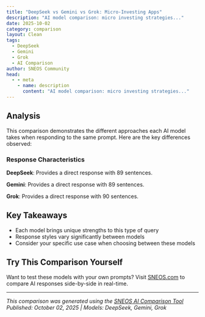 ```yaml
---
title: "DeepSeek vs Gemini vs Grok: Micro-Investing Apps"
description: "AI model comparison: micro investing strategies..."
date: 2025-10-02
category: comparison
layout: Clean
tags:
  - DeepSeek
  - Gemini
  - Grok
  - AI Comparison
author: SNEOS Community
head:
  - - meta
    - name: description
      content: "AI model comparison: micro investing strategies..."
---
```


<ChatComparison
  title="DeepSeek vs Gemini vs Grok: Micro-Investing Apps"
  prompt="micro investing strategies"
  :responses='{
    "DeepSeek": "Of course. Micro-investing is a fantastic, low-barrier way to start building wealth and developing good financial habits. It\u0027s based on the principle that small, consistent investments can grow significantly over time, thanks to the power of compounding.\n\nHere is a comprehensive guide to micro-investing strategies, from the core concepts to advanced tactics.\n\n### The Core Philosophy: \u0022Little and Often\u0022\nThe main idea is to invest small amounts of money regularly, making the process automatic and painless. This approach has two key benefits:\n1.  **Accessibility:** You don\u0027t need thousands of dollars to start.\n2.  **Discipline:** It builds a consistent investing habit, removing the emotion from market timing.\n\n---\n\n### Strategy 1: The Round-Up Method\nThis is the most popular micro-investing strategy, popularized by apps like Acorns.\n\n*   **How it Works:** You link your debit or credit card. Every time you make a purchase, the app rounds up the transaction to the nearest dollar and invests the \u0022spare change.\u0022\n    *   *Example:* You buy a coffee for $3.50. The app rounds up to $4.00 and invests the $0.50 difference.\n*   **Best For:** Absolute beginners who want a completely passive, \u0022set-and-forget\u0022 system. You literally invest without thinking about it.\n*   **Platforms:** Acorns, some bank-integrated tools.\n\n---\n\n### Strategy 2: Recurring Automated Transfers\nThis is a more traditional but highly effective form of micro-investing.\n\n*   **How it Works:** You set up an automatic transfer from your checking account to your investment account on a schedule (e.g., $5 every day, $25 every week, $100 every month).\n*   **Best For:** People who have a fixed amount they know they can invest regularly. It\u0027s the digital version of \u0022pay yourself first.\u0022\n*   **Platforms:** Virtually every investment platform supports this (Fidelity, Vanguard, Robinhood, M1 Finance, etc.).\n\n---\n\n### Strategy 3: Thematic or \u0022Passion\u0022 Investing\nThis strategy involves investing small amounts in themes or causes you believe in.\n\n*   **How it Works:** You identify ETFs (Exchange-Traded Funds) or stocks that align with your interests, such as:\n    *   **Clean Energy** (e.g., ICLN)\n    *   **AI and Robotics** (e.g., BOTZ)\n    *   **Video Gaming \u0026 Esports** (e.g., ESPO)\n    *   **Gender Diversity** (e.g., SHE)\n*   **Best For:** Investors who are more engaged and want their portfolio to reflect their values and interests. This can make investing more personally meaningful.\n*   **Platforms:** Most brokerages offer ETFs. Apps like Stash are built around this concept.\n\n---\n\n### Strategy 4: Fractional Share Investing\nThis isn\u0027t a strategy in itself but an *enabler* for all other strategies. It allows you to buy a piece of a high-priced stock or ETF.\n\n*   **How it Works:** Instead of needing $400 to buy one share of a popular ETF, you can invest $20 and own a fractional share of it.\n*   **Best For:** *Everyone* in micro-investing. It allows you to build a diversified portfolio with very little capital.\n*   **Platforms:** Robinhood, Fidelity, Charles Schwab, M1 Finance, SoFi Invest, and many others.\n\n---\n\n### Strategy 5: Goal-Oriented \u0022Buckets\u0022\nThis strategy gives your micro-investing a clear purpose, which is a powerful motivator.\n\n*   **How it Works:** You create separate goals (or \u0022buckets\u0022) for your money. You then direct your micro-investments toward these specific goals.\n    *   *Example Goal 1:* \u0022New Car Fund\u0022 - Invest $10/week in a conservative ETF.\n    *   *Example Goal 2:* \u0022Long-Term Retirement\u0022 - Invest $5/day in a broad S\u0026P 500 index fund.\n*   **Best For:** People who are motivated by specific targets and want to see progress toward tangible goals.\n*   **Platforms:** Acorns (with its Later portfolio), Qapital, M1 Finance (with its \u0022Pies\u0022 feature).\n\n---\n\n### Putting It All Together: A Sample Micro-Investing Plan\n\nAn effective investor might combine several strategies:\n\n1.  **Foundation:** Set up a **recurring transfer** of $50 every Monday into a brokerage app that allows fractional shares.\n2.  **Automation:** Enable **round-ups** on your daily spending card for completely passive investing.\n3.  **Allocation:**\n    *   80% of the funds go into a **diversified, low-cost ETF** like VTI (Vanguard Total Stock Market) or IVV (iShares S\u0026P 500). This is your core, stable growth engine.\n    *   20% of the funds go into a **thematic ETF** you\u0027re passionate about, like a tech or renewable energy fund. This is your \u0022satellite\u0022 for potential higher growth.\n4.  **Mindset:** **Reinvest all dividends** automatically to maximize compounding. **Ignore short-term market noise** and stick to the plan.\n\n---\n\n### Key Considerations \u0026 Potential Pitfalls\n\n1.  **Fees are the Enemy:** If you\u0027re only investing $5 a week, a $1 monthly fee is a massive percentage of your capital. Look for platforms with zero or very low fees.\n2.  **It\u0027s a Long-Game Strategy:** Micro-investing is about building wealth over decades, not getting rich quick. Patience is essential.\n3.  **Diversification is Crucial:** Don\u0027t put all your \u0022micro\u0022 investments into one or two individual stocks. Use broad-market or thematic ETFs to spread out risk.\n4.  **Tax Implications:** Selling investments for a profit within a year can trigger short-term capital gains taxes, which are higher than long-term rates. In the U.S., using a Roth IRA for your micro-investing can be a brilliant move, as your growth and withdrawals are tax-free in retirement.\n5.  **It\u0027s a Starting Point:** As your income grows, you should graduate to making larger, lump-sum investments alongside your micro-investing habits.\n\n### Recommended Platforms to Get Started\n\n*   **Acorns:** Best for pure, passive round-up investing.\n*   **Robinhood / SoFi Invest:** Great for fractional shares, recurring investments, and buying individual stocks/ETFs with zero commission.\n*   **Stash:** Focuses on thematic and educational investing.\n*   **M1 Finance:** Excellent for creating a personalized, automated portfolio (\u0022Pie\u0022) with fractional shares.\n*   **Fidelity / Charles Schwab:** Top-tier traditional brokers that now offer fractional shares, perfect for those who want a full-service platform.\n\n**Final Word:** The best micro-investing strategy is the one you can stick with consistently. Start small, automate the process, focus on low-cost, diversified funds, and let time and compounding do the heavy lifting.",
    "Gemini": "Micro-investing, as the name suggests, is the practice of investing small amounts of money, often starting with just a few dollars. This approach can be a great way for beginners to enter the investment world, learn the ropes, and build wealth gradually without feeling overwhelmed by large sums.  Here\u0027s a breakdown of common micro-investing strategies:\n\n**1.  Round-Up Apps:**\n\n*   **How it works:** These apps (e.g., Acorns, Stash) connect to your bank accounts and credit cards. Every time you make a purchase, the app rounds up the transaction to the nearest dollar. The difference is then automatically invested.\n*   **Example:**  You buy a coffee for $2.50.  The app rounds it up to $3.00 and invests the $0.50 difference.\n*   **Pros:**\n    *   Extremely easy and automated.\n    *   Encourages consistent investing without requiring active effort.\n    *   Low barrier to entry (can start with a few dollars).\n*   **Cons:**\n    *   Fees can eat into returns, especially with small account balances.  Pay attention to the fee structure.\n    *   Limited investment options.  Often pre-selected ETFs (Exchange-Traded Funds).\n    *   May not be the most tax-efficient due to frequent small transactions.\n\n**2.  Commission-Free Brokers with Fractional Shares:**\n\n*   **How it works:**  Many brokers (e.g., Robinhood, Fidelity, Charles Schwab, Webull) allow you to buy fractional shares of stocks and ETFs. This means you can invest in companies like Apple or Amazon, even if you can\u0027t afford a full share.\n*   **Example:** A share of Tesla costs $1,000. You can buy $100 worth, owning 0.1 of a share.\n*   **Pros:**\n    *   Wider range of investment options than round-up apps.\n    *   Greater control over your investment portfolio.\n    *   Commission-free trading reduces costs.\n    *   Allows you to diversify even with small amounts.\n*   **Cons:**\n    *   Requires more research and active management compared to round-up apps.\n    *   Can be tempting to overtrade, leading to impulsive decisions.\n\n**3.  Dividend Reinvestment Plans (DRIPs):**\n\n*   **How it works:** DRIPs allow you to automatically reinvest the dividends you receive from your stocks or mutual funds back into the same investment.\n*   **Example:** You own shares of a company that pays a dividend of $1 per share. Instead of receiving the cash, the $1 is used to buy more shares of the same company.\n*   **Pros:**\n    *   Compounding returns:  Dividends are used to buy more shares, which then generate more dividends, creating a snowball effect.\n    *   Passive investment:  Automated reinvestment requires minimal effort.\n    *   Often offered by companies and mutual funds directly, sometimes with discounted prices on new shares.\n*   **Cons:**\n    *   Requires owning dividend-paying stocks or funds.\n    *   Can be less diversified if focusing on just a few companies.\n    *   Dividend income is taxable (even when reinvested).\n\n**4.  Investing in Small-Denomination Bonds:**\n\n*   **How it works:**  Some bonds have lower minimum investment amounts, making them accessible to micro-investors.  U.S. Treasury bills, notes, and bonds can be purchased in increments as small as $100 through TreasuryDirect.gov.\n*   **Example:**  Buying a $100 U.S. Treasury bond.\n*   **Pros:**\n    *   Relatively safe, especially government bonds.\n    *   Provides fixed income.\n    *   Diversifies your portfolio beyond stocks.\n*   **Cons:**\n    *   Lower potential returns compared to stocks.\n    *   Can be complex to understand bond yields, maturity dates, and credit ratings.\n    *   Interest income is taxable.\n\n**5.  Crowdfunding and Peer-to-Peer Lending:**\n\n*   **How it works:** Platforms like Kickstarter (equity crowdfunding, if available), StartEngine, and LendingClub allow you to invest small amounts in startups or lend money to individuals.\n*   **Example:** Investing $50 in a promising new tech startup through a crowdfunding platform.\n*   **Pros:**\n    *   Potential for high returns if successful.\n    *   Opportunity to support businesses you believe in.\n*   **Cons:**\n    *   Very high risk:  Startups are often unsuccessful, and borrowers may default on loans.\n    *   Illiquid investments:  Difficult to sell your investment before the company is acquired or goes public.\n    *   Limited information available on the companies or borrowers.\n\n**Key Considerations for Micro-Investing:**\n\n*   **Fees:**  Carefully evaluate the fees charged by the platform or broker.  Even small fees can significantly impact returns when investing small amounts.\n*   **Investment Goals:**  Define your investment goals. Are you saving for retirement, a down payment on a house, or simply learning about investing?\n*   **Risk Tolerance:**  Understand your risk tolerance. Are you comfortable with the potential for losses?\n*   **Diversification:**  Even with small amounts, try to diversify your investments across different asset classes (stocks, bonds, ETFs) and sectors.\n*   **Tax Implications:**  Be aware of the tax implications of your investments, including capital gains taxes and dividend taxes.\n*   **Dollar-Cost Averaging:**  Invest consistently over time, regardless of market fluctuations. This strategy, known as dollar-cost averaging, helps to reduce risk by buying more shares when prices are low and fewer shares when prices are high.\n*   **Education:**  Invest time in learning about investing.  Read books, articles, and take online courses.\n\n**Choosing the Right Strategy:**\n\nThe best micro-investing strategy depends on your individual circumstances, goals, and risk tolerance.\n\n*   **Beginners who want a hands-off approach:** Round-up apps are a good starting point.\n*   **Those who want more control and flexibility:** Commission-free brokers with fractional shares are a better choice.\n*   **Investors who want to earn passive income:** Dividend Reinvestment Plans (DRIPs) can be attractive.\n*   **Risk-averse investors:** Small-denomination bonds provide a safer option.\n*   **Adventurous investors:** Crowdfunding and peer-to-peer lending offer the potential for high returns, but also high risk.\n\n**Important Disclaimer:**  I am an AI Chatbot and cannot provide financial advice. This information is for educational purposes only and should not be considered a recommendation to buy or sell any securities. Always consult with a qualified financial advisor before making any investment decisions.\n",
    "Grok": "Micro-investing is a strategy that involves investing small amounts of money on a regular basis, often with the help of technology or apps designed to make investing accessible to everyone, even those with limited funds. It\u0027s an excellent way for beginners to start building wealth over time, as it reduces the barrier to entry and leverages the power of compound interest. Below are some micro-investing strategies and tips to help you get started and maximize your returns:\n\n---\n\n### 1. Use Micro-Investing Apps\nMicro-investing platforms are designed to make investing simple and affordable. They often allow you to invest small amounts (even less than $1) by rounding up purchases or setting aside spare change. Popular apps include:\n   - **Acorns**: Automatically invests your spare change by rounding up purchases to the nearest dollar. It also offers low-cost diversified portfolios.\n   - **Stash**: Lets you invest as little as $1 in fractional shares of stocks or ETFs, with curated investment options for beginners.\n   - **Robinhood**: Offers commission-free trading and fractional shares, allowing you to invest small amounts in individual stocks or ETFs.\n   - **Wealthfront or Betterment**: Robo-advisors that allow small investments in diversified portfolios with automated management.\n\n   *Strategy*: Link your debit or credit card to one of these apps and enable automatic round-ups or recurring investments to build wealth without much effort.\n\n---\n\n### 2. Focus on Fractional Shares\nFractional shares allow you to buy a portion of a stock or ETF, even if you can\u2019t afford a full share. Many micro-investing platforms and brokerages (like Robinhood, Fidelity, or Charles Schwab) now offer this feature.\n   - Invest in high-priced stocks like Amazon or Apple with just a few dollars.\n   -Diversify your investments by spreading small amounts across multiple companies or funds.\n\n   *Strategy*: Allocate small, regular investments into fractional shares of blue-chip stocks or broad market ETFs (like the S\u0026P 500 index fund) for long-term growth and reduced risk.\n\n---\n\n### 3. Automate Your Investments\nConsistency is key in micro-investing. Automating your contributions ensures you invest regularly without having to think about it.\n   - Set up recurring transfers (daily, weekly, or monthly) of small amounts (e.g., $5 or $10) into your investment account.\n   - Use apps like Acorns to invest spare change from purchases automatically.\n\n   *Strategy*: Treat micro-investing like a \u0022set it and forget it\u0022 habit. Even $5 a week can grow significantly over time with compound interest.\n\n---\n\n### 4. Diversify with ETFs\nExchange-Traded Funds (ETFs) are a great option for micro-investors because they provide exposure to a diversified portfolio (e.g., entire industries or the stock market as a whole) at a low cost.\n   - Examples: SPDR S\u0026P 500 ETF (SPY), Vanguard Total Stock Market ETF (VTI).\n   - Many platforms allow you to buy fractional shares of ETFs, so you can start with just a few dollars.\n\n   *Strategy*: Focus on low-cost, broad-market ETFs to minimize risk and fees while benefiting from market growth over time.\n\n---\n\n### 5. Take Advantage of Dollar-Cost Averaging (DCA)\nDollar-cost averaging involves investing a fixed amount regularly, regardless of market conditions. This strategy reduces the impact of market volatility and eliminates the need to time the market.\n   - Example: Invest $10 every week into an ETF or stock, whether the price is high or low.\n   - Over time, you\u2019ll buy more shares when prices are low and fewer when prices are high, averaging out your cost per share.\n\n   *Strategy*: Commit to a consistent investment schedule, even if it\u2019s a small amount. This builds discipline and reduces emotional decision-making.\n\n---\n\n### 6. Reinvest Dividends\nMany micro-investing platforms and brokerages offer automatic dividend reinvestment plans (DRIPs). Instead of receiving cash payouts from dividends, they\u2019re used to buy more shares or fractional shares.\n   - This helps your investment grow faster through compounding.\n\n   *Strategy*: Enable dividend reinvestment on your account to ensure every penny works toward building your portfolio.\n\n---\n\n### 7. Start with a Small Emergency Fund First\nBefore diving into micro-investing, ensure you have a small emergency fund (e.g., $500\u2013$1,000) to cover unexpected expenses. Micro-investing is typically for long-term goals, and you don\u2019t want to be forced to withdraw your investments during a financial pinch.\n   - Keep this fund in a high-yield savings account for easy access.\n\n   *Strategy*: Only invest money you can afford to leave untouched for at least 3\u20135 years.\n\n---\n\n### 8. Keep Fees Low\nMicro-investors need to be mindful of fees since they can eat into small returns. Some apps charge monthly fees or per-transaction costs.\n   - Acorns, for example, charges a $1\u2013$5 monthly fee depending on the plan, which can be significant if you\u2019re only investing small amounts.\n   - Robinhood offers commission-free trades but may have other limitations or risks (e.g., less educational support).\n\n   *Strategy*: Choose platforms with low or no fees, and compare costs versus benefits. If fees are unavoidable, ensure your investment amount justifies the cost (e.g., don\u2019t pay a $1 monthly fee if you\u2019re only investing $2).\n\n---\n\n### 9. Educate Yourself on Tax Implications\nEven with small investments, you may face tax consequences, such as capital gains taxes when selling investments at a profit.\n   - Some platforms offer tax-advantaged accounts like IRAs (e.g., Acorns Later or Stash IRA).\n   - Be aware of taxable events if you withdraw or sell investments in a non-retirement account.\n\n   *Strategy*: If possible, micro-invest through a Roth IRA for tax-free growth and withdrawals in retirement (subject to contribution limits and income rules).\n\n---\n\n### 10. Set Clear Goals and Be Patient\nMicro-investing is a long-term strategy. The small amounts you invest today may not seem impactful, but over years or decades, they can grow substantially through compound interest.\n   - Example: Investing $5 per week at a 7% annual return could grow to over $7,000 in 20 years.\n   - Set specific goals, like saving for a vacation, a down payment, or retirement, to stay motivated.\n\n   *Strategy*: Track your progress and celebrate small milestones to stay committed. Avoid checking your portfolio too often to resist the urge to panic-sell during market dips.\n\n---\n\n### Sample Micro-Investing Plan\n- **Platform**: Acorns or Stash\n- **Initial Investment**: $10 to start\n- **Recurring Contribution**: $5 per week (automated)\n- **Investment Choice**: S\u0026P 500 ETF (e.g., VTI or SPY) for diversification\n- **Extras**: Enable round-ups on purchases and reinvest dividends\n- **Goal**: Build a $1,000 portfolio in 3\u20135 years\n\n---\n\n### Benefits of Micro-Investing\n- Low entry barrier: Start with as little as $1.\n- Builds habits: Encourages regular saving and investing.\n- Accessible: No need for deep financial knowledge or large sums of money.\n- Compounding: Small investments grow over time.\n\n### Risks of Micro-Investing\n- Market risk: Investments can lose value, especially in the short term.\n- Fees: Small accounts may be disproportionately affected by fees.\n- Limited returns initially: Small investments take time to grow.\n\n---\n\nBy incorporating these micro-investing strategies, you can start building wealth with minimal effort and money. The key is consistency, patience, and leveraging technology to make investing a seamless part of your daily routine. If you\u2019re new to investing, start small, educate yourself on the basics, and gradually increase your contributions as you become more comfortable. Would you like me to elaborate on any specific platform or strategy?"
  }'
  published-date="10:23"
/>

## Analysis

This comparison demonstrates the different approaches each AI model takes when responding to the same prompt. Here are the key differences observed:

### Response Characteristics

**DeepSeek**: Provides a direct response with 89 sentences. 

**Gemini**: Provides a direct response with 89 sentences. 

**Grok**: Provides a direct response with 90 sentences. 

## Key Takeaways

- Each model brings unique strengths to this type of query
- Response styles vary significantly between models
- Consider your specific use case when choosing between these models

## Try This Comparison Yourself

Want to test these models with your own prompts? Visit [SNEOS.com](https://sneos.com) to compare AI responses side-by-side in real-time.

---

*This comparison was generated using the [SNEOS AI Comparison Tool](https://sneos.com)*
*Published: October 02, 2025 | Models: DeepSeek, Gemini, Grok*
